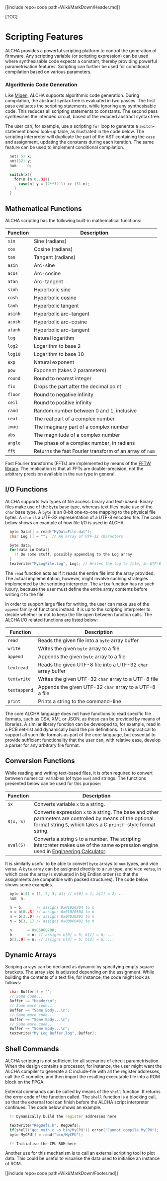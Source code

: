 [[include repo=code path=Wiki/MarkDown/Header.md]]

[TOC]

# Scripting Features

ALCHA provides a powerful scripting platform to control the generation of firmware.  Any scripting variable (or scripting expression) can be used where synthesisable code expects a constant, thereby providing powerful parametrisation features.  Scripting can further be used for conditional compilation based on various parameters.

### Algorithmic Code Generation

Like [Migen](https://github.com/m-labs/migen), ALCHA supports algorithmic code generation.  During compilation, the abstract syntax tree is evaluated in two passes.  The first pass evaluates the scripting statements, while ignoring any synthesisable code.  This reduces all scripting statements to constants.  The second pass synthesises the intended circuit, based of the reduced abstract syntax tree.

The user can, for example, use a scripting `for` loop to generate a `switch`-statement based look-up table, as illustrated in the code below.  The scripting interpreter will duplicate the part of the AST containing the `case` and assignment, updating the constants during each iteration.  The same feature can be used to implement conditional compilation.

```C++
  net( 5) x;
  net(32) y;
  num     n;

  switch(x){
    for(n in 0..31){
      case(n) y = (2**32-1) >> (31-n);
    }
  }
```

## Mathematical Functions

ALCHA scripting has the following built-in mathematical functions:

Function | Description
-------- | -----------
`sin`    | Sine (radians)
`cos`    | Cosine (radians)
`tan`    | Tangent (radians)
`asin`   | Arc-sine
`acos`   | Arc-cosine
`atan`   | Arc-tangent
`sinh`   | Hyperbolic sine
`cosh`   | Hyperbolic cosine
`tanh`   | Hyperbolic tangent
`asinh`  | Hyperbolic arc-tangent
`acosh`  | Hyperbolic arc-cosine
`atanh`  | Hyperbolic arc-tangent
`log`    | Natural logarithm
`log2`   | Logarithm to base 2
`log10`  | Logarithm to base 10
`exp`    | Natural exponent
`pow`    | Exponent (takes 2 parameters)
`round`  | Round to nearest integer
`fix`    | Drops the part after the decimal point
`floor`  | Round to negative infinity
`ceil`   | Round to positive infinity
`rand`   | Random number between 0 and 1, inclusive
`real`   | The real part of a complex number
`imag`   | The imaginary part of a complex number
`abs`    | The magnitude of a complex number
`angle`  | The phase of a complex number, in radians
`fft`    | Returns the fast Fourier transform of an array of `num`

Fast Fourier transforms (FFTs) are implemented by means of the [FFTW library](http://www.fftw.org/).  The implication is that all FFTs are double-precision, not the arbitrary precision available in the `num` type in general.

## I/O Functions

ALCHA supports two types of file access: binary and text-based.  Binary files make use of the `byte` base type, whereas text files make use of the `char` base type.  A `byte` is an 8-bit one-to-one mapping to the physical file bytes.  A `char` is a UTF-32 representation of a UTF-8 encoded file.  The code below shows an example of how file I/O is used in ALCHA.

```C++
  byte Data[] = read("MyDataFile.dat");
  char Log [] = "";  // An array of UTF-32 characters

  byte data;
  for(data in Data){
    !! Do some stuff, possibly appending to the Log array
  }
  textwrite("MyLogFile.log", Log); // Writes the log to file, in UTF-8 format.
```

The `read` function acts as if it reads the entire file into the array provided.  The actual implementation, however, might involve caching strategies implemented by the scripting interpreter.  The `write` function has no such luxury, because the user must define the entire array contents before writing it to the file.

In order to support large files for writing, the user can make use of the `append` family of functions instead.  It is up to the scripting interpreter to decide whether or not to keep the file open between function calls.  The ALCHA I/O related functions are listed below:

Function     | Description
--------     | -----------
`read`       | Reads the given file into a `byte` array buffer
`write`      | Writes the given `byte` array to a file
`append`     | Appends the given `byte` array to a file
`textread`   | Reads the given UTF-8 file into a UTF-32 `char` array buffer
`textwrite`  | Writes the given UTF-32 `char` array to a UTF-8 file
`textappend` | Appends the given UTF-32 `char` array to a UTF-8 a file
`print`      | Prints a string to the command-line

The core ALCHA language does not have functions to read specific file formats, such as CSV, XML or JSON, as these can be provided by means of libraries.  A similar library function can be developed to, for example, read in a PCB net-list and dynamically build the pin definitions.  It is impractical to support all such file formats as part of the core language, but essential to provide sufficient functionality that the user can, with relative ease, develop a parser for any arbitrary file format.

## Conversion Functions

While reading and writing text-based files, it is often required to convert between numerical variables (of type `num`) and strings.  The functions presented below can be used for this purpose:

Function  | Description
--------  | -----------
`$x`      | Converts variable `x` to a string.
`$(x, S)` | Converts expression `x` to a string.  The base and other parameters are controlled by means of the optional format string `S`, which takes a C `printf`-style format string.
`eval(S)` | Converts a string `S` to a number.  The scripting interpreter makes use of the same expression engine used in [Engineering Calculator](https://sourceforge.net/p/alwaysontopcalc/wiki).

It is similarly useful to be able to convert `byte` arrays to `num` types, and vice versa.  A `byte` array can be assigned directly to a `num` type, and vice versa, in which case the array is evaluated in big Endian order (so that the assignments are compatible with packed structures).  The code below shows some examples.

```C++
  byte b[4] = [1, 2, 3, 4]; // b[0] = 1; b[1] = 2; ...
  num  n;

  n = b;      // assigns 0x01020304 to n
  n = b[0..3] // assigns 0x01020304 to n
  n = b[3..0] // assigns 0x04030201 to n
  n = b[3, 1] // assigns 0x00000402 to n

  n       = 0x05060708;
  b       = n; // assigns b[0] = 5; b[1] = 6; ...
  b[3..0] = n; // assigns b[3] = 5; b[2] = 6; ...
```

## Dynamic Arrays

Scriping arrays can be declared as dynamic by specifying empty square brackets.  The array size is adjusted depending on the assignment.  While building the contents of a text file, for instance, the code might look as follows:

```C++
  char Buffer[] = "";
  // Some code...
  Buffer ~= "Header\n";
  // Some more code...
  Buffer ~= "Some Body...\n";
  // Some more code...
  Buffer ~= "Some Body...\n";
  // Some more code...
  Buffer ~= "Some Body...\n";
  textwrite("My Log Buffer.log", Buffer);
```

## Shell Commands

ALCHA scripting is not sufficient for all scenarios of circuit parametrisation.  When the design contains a processor, for instance, the user might want the ALCHA compiler to generate a C include-file with all the register addresses, call the C compiler, and then import the resulting executable file into a ROM block on the FPGA.

External commands can be called by means of the `shell` function.  It returns the error code of the function called.  The `shell` function is a blocking call, so that the external tool can finish before the ALCHA script interpreter continues.  The code below shows an example.

```C++
  !! Dynamically build the register addresses here

  textwrite("RegDefs.h", RegDefs);
  if(shell("gcc main.c -o bin/MyCPU")) error("Cannot compile MyCPU");
  byte MyCPU[] = read("bin/MyCPU");

  !! Initialise the CPU ROM here
```

Another use for this mechanism is to call an external scripting tool to plot data.  This could be useful to visualise the data used to initialise an instance of ROM.

[[include repo=code path=Wiki/MarkDown/Footer.md]]

